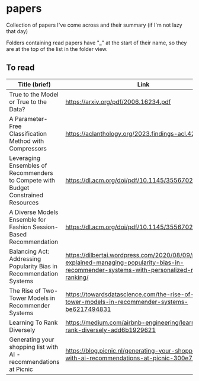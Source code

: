 # papers

Collection of papers I've come across and their summary (if I'm not lazy that day)

Folders containing read papers have "_" at the start of their name, so they are at the top of the list in the folder view.

## To read

| Title (brief)                                                                     | Link                                                 | Summary                                                                                                          |
| --------------------------------------------------------------------------------- | ---------------------------------------------------- | ---------------------------------------------------------------------------------------------------------------- |
| True to the Model or True to the Data?                                            | <https://arxiv.org/pdf/2006.16234.pdf>               | [Link](<_True to the Model or True to the Data/README.md>)                                                       |
| A Parameter-Free Classification Method with Compressors                           | <https://aclanthology.org/2023.findings-acl.426.pdf> | [Link](<_“Low-Resource” Text Classification- A Parameter-Free Classification Method with Compressors/README.md>) |
| Leveraging Ensembles of Recommenders to Compete with Budget Constrained Resources | <https://dl.acm.org/doi/pdf/10.1145/3556702.3556845> |                                                                                                                  [Link](<_Leveraging Ensembles of Recommenders to Compete with Budget Constrained Resources/README.md>)|
| A Diverse Models Ensemble for Fashion Session-Based Recommendation                | <https://dl.acm.org/doi/pdf/10.1145/3556702.3556821> |
| Balancing Act: Addressing Popularity Bias in Recommendation Systems | <https://dilbertai.wordpress.com/2020/08/09/paper-explained-managing-popularity-bias-in-recommender-systems-with-personalized-re-ranking/> | [Link](<_Balancing Act Addressing Popularity Bias in Recommendation Systems/README.md>) |
| The Rise of Two-Tower Models in Recommender Systems | <https://towardsdatascience.com/the-rise-of-two-tower-models-in-recommender-systems-be6217494831> | [Link](<_The Rise of Two-Tower Models in Recommender Systems/README.md>)
| Learning To Rank Diversely | <https://medium.com/airbnb-engineering/learning-to-rank-diversely-add6b1929621> | [Link](<_Learning To Rank Diversely/README.md>)
| Generating your shopping list with AI - recommendations at Picnic | <https://blog.picnic.nl/generating-your-shopping-list-with-ai-recommendations-at-picnic-300e716241db> | [Link](<_Generating your shopping list with AI - recommendations at Picnic/README.md>)
